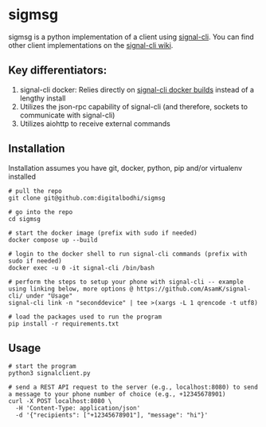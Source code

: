 # sigmsg
sigmsg is a python implementation of a client using [signal-cli](https://github.com/AsamK/signal-cli).  You can find other client implementations on the [signal-cli wiki](https://github.com/AsamK/signal-cli/wiki#signal-cli-scriptsexamples).  

## Key differentiators:
1. signal-cli docker: Relies directly on [signal-cli docker builds](https://gitlab.com/packaging/signal-cli/container_registry) instead of a lengthy install
2. Utilizes the json-rpc capability of signal-cli (and therefore, sockets to communicate with signal-cli)
3. Utilizes aiohttp to receive external commands

## Installation
Installation assumes you have git, docker, python, pip and/or virtualenv installed
```
# pull the repo
git clone git@github.com:digitalbodhi/sigmsg

# go into the repo
cd sigmsg

# start the docker image (prefix with sudo if needed)
docker compose up --build

# login to the docker shell to run signal-cli commands (prefix with sudo if needed)
docker exec -u 0 -it signal-cli /bin/bash

# perform the steps to setup your phone with signal-cli -- example using linking below, more options @ https://github.com/AsamK/signal-cli/ under "Usage"
signal-cli link -n "seconddevice" | tee >(xargs -L 1 qrencode -t utf8)

# load the packages used to run the program
pip install -r requirements.txt
```

## Usage
```
# start the program
python3 signalclient.py

# send a REST API request to the server (e.g., localhost:8080) to send a message to your phone number of choice (e.g., +12345678901)
curl -X POST localhost:8080 \
  -H 'Content-Type: application/json'
  -d '{"recipients": ["+12345678901"], "message": "hi"}'
```
